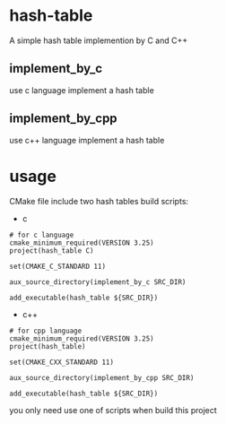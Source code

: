 # hash-table
A simple hash table implemention by C and C++
## implement_by_c
use c language implement a hash table
## implement_by_cpp
use c++ language implement a hash table

# usage
CMake file include two hash tables build scripts:

- c 
```
# for c language
cmake_minimum_required(VERSION 3.25)
project(hash_table C)

set(CMAKE_C_STANDARD 11)

aux_source_directory(implement_by_c SRC_DIR)

add_executable(hash_table ${SRC_DIR})
```
- c++
```
# for cpp language
cmake_minimum_required(VERSION 3.25)
project(hash_table)

set(CMAKE_CXX_STANDARD 11)

aux_source_directory(implement_by_cpp SRC_DIR)

add_executable(hash_table ${SRC_DIR})
```
you only need use one of scripts when build this project



